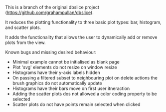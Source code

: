 This is a branch of the original dbslice project (https://github.com/grahampullan/dbslice).

It reduces the plotting functionality to three basic plot types: bar, histogram, and scatter plots. 

It adds the functionality that allows the user to dynamically add or remove plots from the view.


Known bugs and missing desired behaviour:
- Minimal example cannot be initialised as blank page
- Plot 'svg' elements do not resize on window resize
- Histograms have their y-axis labels hidden
- On passing a filtered subset to neighbouring plot on delete actions the brush graphics do not automatically update
- Histograms have their bars move on first user itneraction
- Adding the scatter plots dos not allowed a color coding property to be selected
- Scatter plots do not have points remain selected when clicked
